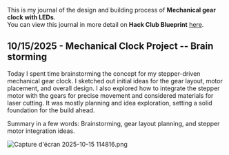 <!--
  ===================    !!READ THIS NOTICE!!   ====================
  DO NOT edit this file manually. Your changes WILL BE OVERWRITTEN!
  This journal is auto generated and updated by Hack Club Blueprint.
  To edit this file, please edit your journal entries on Blueprint.
  ==================================================================
-->

This is my journal of the design and building process of **Mechanical gear clock with LEDs**.  
You can view this journal in more detail on **Hack Club Blueprint** [here](https://blueprint.hackclub.com/projects/522).


## 10/15/2025 - Mechanical Clock Project -- Brain storming  

Today I spent time brainstorming the concept for my stepper-driven mechanical gear clock. I sketched out initial ideas for the gear layout, motor placement, and overall design. I also explored how to integrate the stepper motor with the gears for precise movement and considered materials for laser cutting. It was mostly planning and idea exploration, setting a solid foundation for the build ahead.

Summary in a few words: Brainstorming, gear layout planning, and stepper motor integration ideas.



![Capture d'écran 2025-10-15 114816.png](https://blueprint.hackclub.com/user-attachments/blobs/proxy/eyJfcmFpbHMiOnsiZGF0YSI6MjMyMCwicHVyIjoiYmxvYl9pZCJ9fQ==--cb066a42180757c35d072d8932cc6b5e895ea19a/Capture%20d'%C3%A9cran%202025-10-15%20114816.png)
  

